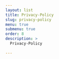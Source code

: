 ```yaml
---
layout: list
title: Privacy-Policy
slug: privacy-policy
menu: true
submenu: true
order: 8
description: >
  Privacy-Policy
  
---
```

